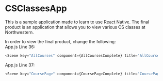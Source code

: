# CSClassesApp

This is a sample application made to learn to use React Native. The final product is an application that allows you to view various CS classes at Northwestern.

In order to view the final product, change the following: <br/>
App.js Line 36: 
```javascript
<Scene key="AllCourses" component={AllCoursesComplete} title="AllCourses" backTitle=" "/>
```
App.js Line 37:
```javascript
<Scene key="CoursePage" component={CoursePageComplete} title="CoursePage" backTitle=" "/>
```

